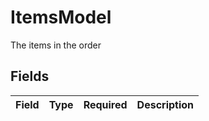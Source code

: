 # ItemsModel

The items in the order


## Fields

| Field       | Type        | Required    | Description |
| ----------- | ----------- | ----------- | ----------- |